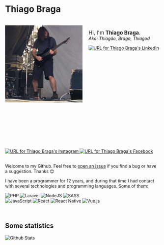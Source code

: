# Thiago Braga

<br>

<img src="./assets/images/photo-agudos-2018-06-16.jpg" align="left" width="50%" />
<img align="left" width="0" height="400px" hspace="10" />

<big>Hi, I'm **Thiago Braga**.</big>  
_Aka: Thiagão, Braga, Thiagod_

<a href="https://linkedin.com/in/thiago-braga" rel="noopener noreferrer">
  <img src="https://img.shields.io/badge/-LinkedIn-blue?style=flat-square&logo=Linkedin&logoColor=white"
    alt="URL for Thiago Braga's LinkedIn"
    height="20">
</a>
<a href="https://instagram.com/thiagobraga.dev" rel="noopener noreferrer">
  <img src="https://img.shields.io/badge/Instagram-E4405F?style=for-the-badge&logo=instagram&logoColor=white"
    alt="URL for Thiago Braga's Instagram"
    height="20">
</a>
<a href="https://facebook.com/thiagobraga.dev" rel="noopener noreferrer">
  <img src="https://img.shields.io/badge/Facebook-1877F2?style=for-the-badge&logo=facebook&logoColor=white"
    alt="URL for Thiago Braga's Facebook"
    height="20">
</a>

<br>
<br>

Welcome to my Github. 
Feel free to [open an issue][1] if you find 
a bug or have a suggestion. Thanks :blush:

I have been a programmer for 12 years, and during that time
I had contact with several technologies and programming languages.
Some of them:

<p>
  <img alt="PHP" src="https://img.shields.io/badge/php-%23777BB4.svg?&style=for-the-badge&logo=php&logoColor=white" height="22" />
  <img alt="Laravel" src="https://img.shields.io/badge/laravel%20-%23FF2D20.svg?&style=for-the-badge&logo=laravel&logoColor=white" height="22" />
  <img alt="NodeJS" src="https://img.shields.io/badge/node.js%20-%2343853D.svg?&style=for-the-badge&logo=node.js&logoColor=white" height="22" />
  <img alt="SASS" src="https://img.shields.io/badge/SASS%20-hotpink.svg?&style=for-the-badge&logo=SASS&logoColor=white" height="22" /><br>
  <img alt="JavaScript" src="https://img.shields.io/badge/javascript%20-%23323330.svg?&style=for-the-badge&logo=javascript&logoColor=%23F7DF1E" height="22" />
  <img alt="React" src="https://img.shields.io/badge/react%20-%2320232a.svg?&style=for-the-badge&logo=react&logoColor=%2361DAFB" height="22" />
  <img alt="React Native" src="https://img.shields.io/badge/react_native%20-%2320232a.svg?&style=for-the-badge&logo=react&logoColor=%2361DAFB" height="22" />
  <img alt="Vue.js" src="https://img.shields.io/badge/vuejs%20-%2335495e.svg?&style=for-the-badge&logo=vue.js&logoColor=%234FC08D" height="22" />
</p>

<br clear="both" />

## Some statistics

![Github Stats][7]

[1]: https://github.com/thiagobraga/thiagobraga/issues
[2]: https://raw.githubusercontent.com/thiagobraga/google-calendar-userstyles/master/theme.user.css
[3]: https://raw.githubusercontent.com/thiagobraga/gmail-userstyles/master/theme.user.css
[4]: https://raw.githubusercontent.com/thiagobraga/todoist-userstyles/master/theme.user.css
[5]: https://open.spotify.com/artist/4jThTw7lss5OnXBzwXYFSD
[6]: https://open.spotify.com/artist/6mDkruhCYigOgLPIH9JJ0K
[7]: https://github-readme-stats.vercel.app/api?username=thiagobraga&count_private=true&show_icons=true&theme=onedark
